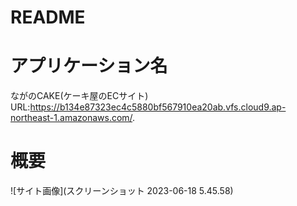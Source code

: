 # README

# アプリケーション名
ながのCAKE(ケーキ屋のECサイト)  
URL:https://b134e87323ec4c5880bf567910ea20ab.vfs.cloud9.ap-northeast-1.amazonaws.com/. 

# 概要
![サイト画像](スクリーンショット 2023-06-18 5.45.58)
